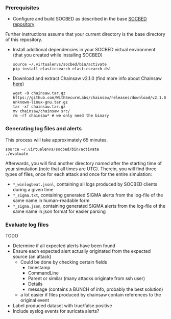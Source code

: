 ### Prerequisites
- Configure and build SOCBED as described in the base [SOCBED repository](https://github.com/fkie-cad/socbed)

Further instructions assume that your current directory is the base directory of this repository.
- Install additional dependencies in your SOCBED virtual environment (that you created while installing SOCBED)
    ```shell
    source ~/.virtualenvs/socbed/bin/activate
    pip install elasticsearch elasticsearch-dsl
    ```
- Download and extract Chainsaw v2.1.0 (find more info about Chainsaw [here](https://github.com/WithSecureLabs/chainsaw))
    ```shell
  wget -O chainsaw.tar.gz https://github.com/WithSecureLabs/chainsaw/releases/download/v2.1.0/chainsaw_x86_64-unknown-linux-gnu.tar.gz
  tar -xf chainsaw.tar.gz
  mv chainsaw/chainsaw src/
  rm -rf chainsaw* # we only need the binary
    ```


### Generating log files and alerts
This process will take approximately 65 minutes.
```shell
source ~/.virtualenvs/socbed/bin/activate
./evaluate
```
Afterwards, you will find another directory named after the starting time of your simulation (note that all times are UTC).
Therein, you will find three types of files, once for each attack and once for the entire simulation:
- `*_winlogbeat.jsonl`, containing all logs produced by SOCBED clients during a given time
- `*_sigma.txt`, containing generated SIGMA alerts from the log-file of the same name in human-readable form
- `*_sigma.json`, containing generated SIGMA alerts from the log-file of the same name in json format for easier parsing


### Evaluate log files
TODO
- Determine if all expected alerts have been found
- Ensure each expected alert actually originated from the expected source (an attack)
  - Could be done by checking certain fields
    - timestamp
    - CommandLine
    - Parent or similar (many attacks originate from ssh user)
    - Details
    - message (contains a BUNCH of info, probably the best solution)
  - a lot easier if files produced by chainsaw contain references to the original event
- Label produced dataset with true/false positive
- Include syslog events for suricata alerts?